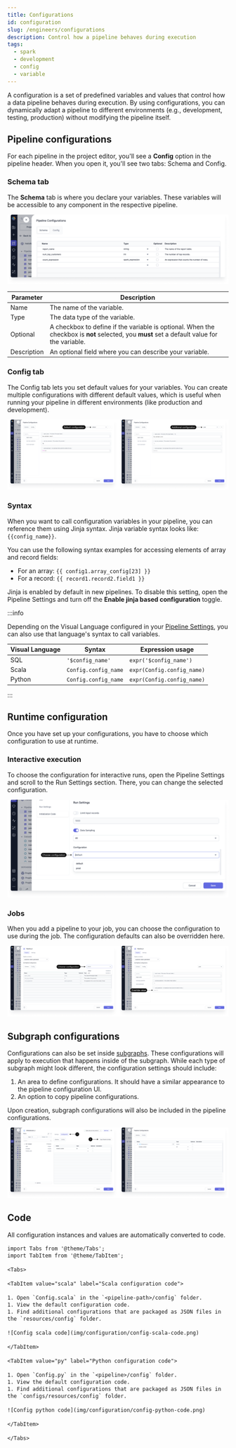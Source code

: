 ```yaml
---
title: Configurations
id: configuration
slug: /engineers/configurations
description: Control how a pipeline behaves during execution
tags:
  - spark
  - development
  - config
  - variable
---
```


A configuration is a set of predefined variables and values that control how a data pipeline behaves during execution. By using configurations, you can dynamically adapt a pipeline to different environments (e.g., development, testing, production) without modifying the pipeline itself.

## Pipeline configurations

For each pipeline in the project editor, you'll see a **Config** option in the pipeline header. When you open it, you'll see two tabs: Schema and Config.

### Schema tab

The **Schema** tab is where you declare your variables. These variables will be accessible to any component in the respective pipeline.

![Schema tab](img/configuration/config-schema.png)

| Parameter   | Description                                                                                                                                 |
| ----------- | ------------------------------------------------------------------------------------------------------------------------------------------- |
| Name        | The name of the variable.                                                                                                                   |
| Type        | The data type of the variable.                                                                                                              |
| Optional    | A checkbox to define if the variable is optional. When the checkbox is **not** selected, you **must** set a default value for the variable. |
| Description | An optional field where you can describe your variable.                                                                                     |

### Config tab

The Config tab lets you set default values for your variables. You can create multiple configurations with different default values, which is useful when running your pipeline in different environments (like production and development).

![Multiple configurations](img/configuration/config-new-instance.png)

### Syntax

When you want to call configuration variables in your pipeline, you can reference them using Jinja syntax. Jinja variable syntax looks like: `{{config_name}}`.

You can use the following syntax examples for accessing elements of array and record fields:

- For an array: `{{ config1.array_config[23] }}`
- For a record: `{{ record1.record2.field1 }}`

Jinja is enabled by default in new pipelines. To disable this setting, open the Pipeline Settings and turn off the **Enable jinja based configuration** toggle.

:::info

Depending on the Visual Language configured in your [Pipeline Settings](docs/Spark/pipelines/pipeline-settings.md), you can also use that language's syntax to call variables.

| Visual Language | Syntax               | Expression usage           |
| --------------- | -------------------- | -------------------------- |
| SQL             | `'$config_name'`     | `expr('$config_name')`     |
| Scala           | `Config.config_name` | `expr(Config.config_name)` |
| Python          | `Config.config_name` | `expr(Config.config_name)` |

:::

## Runtime configuration

Once you have set up your configurations, you have to choose which configuration to use at runtime.

### Interactive execution

To choose the configuration for interactive runs, open the Pipeline Settings and scroll to the Run Settings section. There, you can change the selected configuration.

![Choose config for interactive run](img/configuration/configuration-interactive-run.png)

### Jobs

When you add a pipeline to your job, you can choose the configuration to use during the job. The configuration defaults can also be overridden here.

![Choose config for job execution](img/configuration/configuration-job.png)

## Subgraph configurations

Configurations can also be set inside [subgraphs](docs/Spark/gems/subgraph/subgraph.md). These configurations will apply to execution that happens inside of the subgraph. While each type of subgraph might look different, the configuration settings should include:

1. An area to define configurations. It should have a similar appearance to the pipeline configuration UI.
1. An option to copy pipeline configurations.

Upon creation, subgraph configurations will also be included in the pipeline configurations.

![Subgraph configuration](img/configuration/config-subgraph.png)

## Code

All configuration instances and values are automatically converted to code.

```mdx-code-block
import Tabs from '@theme/Tabs';
import TabItem from '@theme/TabItem';

<Tabs>

<TabItem value="scala" label="Scala configuration code">

1. Open `Config.scala` in the `<pipeline-path>/config` folder.
1. View the default configuration code.
1. Find additional configurations that are packaged as JSON files in the `resources/config` folder.

![Config scala code](img/configuration/config-scala-code.png)

</TabItem>

<TabItem value="py" label="Python configuration code">

1. Open `Config.py` in the `<pipeline>/config` folder.
1. View the default configuration code.
1. Find additional configurations that are packaged as JSON files in the `configs/resources/config` folder.

![Config python code](img/configuration/config-python-code.png)

</TabItem>

</Tabs>

```

